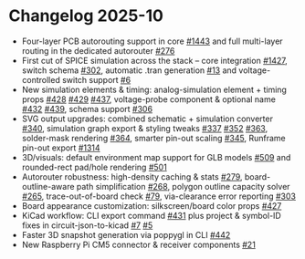# Changelog 2025-10

- Four-layer PCB autorouting support in core [#1443](https://github.com/tscircuit/core/pull/1443) and full multi-layer routing in the dedicated autorouter [#276](https://github.com/tscircuit/tscircuit-autorouter/pull/276)
- First cut of SPICE simulation across the stack – core integration [#1427](https://github.com/tscircuit/core/pull/1427), switch schema [#302](https://github.com/tscircuit/circuit-json/pull/302), automatic .tran generation [#13](https://github.com/tscircuit/circuit-json-to-spice/pull/13) and voltage-controlled switch support [#6](https://github.com/tscircuit/spicey/pull/6)
- New simulation elements & timing: analog-simulation element + timing props [#428](https://github.com/tscircuit/props/pull/428) [#429](https://github.com/tscircuit/props/pull/429) [#437](https://github.com/tscircuit/props/pull/437), voltage-probe component & optional name [#432](https://github.com/tscircuit/props/pull/432) [#439](https://github.com/tscircuit/props/pull/439), schema support [#306](https://github.com/tscircuit/circuit-json/pull/306)
- SVG output upgrades: combined schematic + simulation converter [#340](https://github.com/tscircuit/circuit-to-svg/pull/340), simulation graph export & styling tweaks [#337](https://github.com/tscircuit/circuit-to-svg/pull/337) [#352](https://github.com/tscircuit/circuit-to-svg/pull/352) [#363](https://github.com/tscircuit/circuit-to-svg/pull/363), solder-mask rendering [#364](https://github.com/tscircuit/circuit-to-svg/pull/364), smarter pin-out scaling [#345](https://github.com/tscircuit/circuit-to-svg/pull/345), Runframe pin-out export [#1314](https://github.com/tscircuit/runframe/pull/1314)
- 3D/visuals: default environment map support for GLB models [#509](https://github.com/tscircuit/3d-viewer/pull/509) and rounded-rect pad/hole rendering [#501](https://github.com/tscircuit/3d-viewer/pull/501)
- Autorouter robustness: high-density caching & stats [#279](https://github.com/tscircuit/tscircuit-autorouter/pull/279), board-outline-aware path simplification [#268](https://github.com/tscircuit/tscircuit-autorouter/pull/268), polygon outline capacity solver [#265](https://github.com/tscircuit/tscircuit-autorouter/pull/265), trace-out-of-board check [#79](https://github.com/tscircuit/checks/pull/79), via-clearance error reporting [#303](https://github.com/tscircuit/circuit-json/pull/303)
- Board appearance customization: silkscreen/board color props [#427](https://github.com/tscircuit/props/pull/427)
- KiCad workflow: CLI export command [#431](https://github.com/tscircuit/cli/pull/431) plus project & symbol-ID fixes in circuit-json-to-kicad [#7](https://github.com/tscircuit/circuit-json-to-kicad/pull/7) [#5](https://github.com/tscircuit/circuit-json-to-kicad/pull/5)
- Faster 3D snapshot generation via poppygl in CLI [#442](https://github.com/tscircuit/cli/pull/442)
- New Raspberry Pi CM5 connector & receiver components [#21](https://github.com/tscircuit/common/pull/21)
